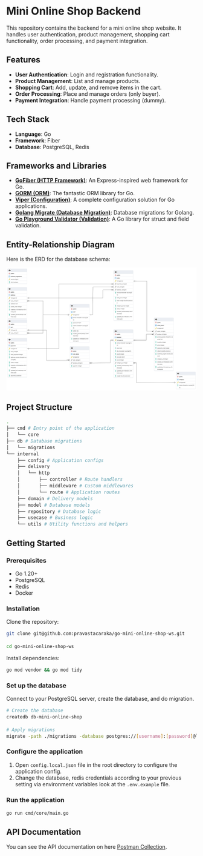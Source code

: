 # Mini Online Shop Backend

This repository contains the backend for a mini online shop website. It handles user authentication, product management, shopping cart functionality, order processing, and payment integration.

## Features

- **User Authentication**: Login and registration functionality.
- **Product Management**: List and manage products.
- **Shopping Cart**: Add, update, and remove items in the cart.
- **Order Processing**: Place and manage orders (only buyer).
- **Payment Integration**: Handle payment processing (dummy).

## Tech Stack

- **Language**: Go
- **Framework**: Fiber
- **Database**: PostgreSQL, Redis

## Frameworks and Libraries

- **[GoFiber (HTTP Framework)](https://github.com/gofiber/fiber)**: An Express-inspired web framework for Go.
- **[GORM (ORM)](https://github.com/go-gorm/gorm)**: The fantastic ORM library for Go.
- **[Viper (Configuration)](https://github.com/spf13/viper)**: A complete configuration solution for Go applications.
- **[Golang Migrate (Database Migration)](https://github.com/golang-migrate/migrate)**: Database migrations for Golang.
- **[Go Playground Validator (Validation)](https://github.com/go-playground/validator)**: A Go library for struct and field validation.

## Entity-Relationship Diagram

Here is the ERD for the database schema:

![ERD](./docs/erd.png)

## Project Structure

```bash
.
├── cmd # Entry point of the application
│   └── core
├── db # Database migrations
│   └── migrations
└── internal
    ├── config # Application configs
    ├── delivery
    │   └── http
    │       ├── controller # Route handlers
    │       ├── middleware # Custom middlewares
    │       └── route # Application routes
    ├── domain # Delivery models
    ├── model # Database models
    ├── repository # Database logic
    ├── usecase # Business logic
    └── utils # Utility functions and helpers
```

## Getting Started

### Prerequisites

- Go 1.20+
- PostgreSQL
- Redis
- Docker

### Installation

Clone the repository:

```bash
git clone git@github.com:pravastacaraka/go-mini-online-shop-ws.git

cd go-mini-online-shop-ws
```

Install dependencies:

```bash
go mod vendor && go mod tidy
```

### Set up the database

Connect to your PostgreSQL server, create the database, and do migration.

```bash
# Create the database
createdb db-mini-online-shop

# Apply migrations
migrate -path ./migrations -database postgres://[username]:[password]@localhost:5432/db-mini-online-shop?sslmode=disable up
```

### Configure the application

1. Open `config.local.json` file in the root directory to configure the application config.
2. Change the database, redis credentials according to your previous setting via environment variables look at the `.env.example` file.

### Run the application

```bash
go run cmd/core/main.go
```

## API Documentation

You can see the API documentation on here [Postman Collection](https://www.postman.com/avionics-physicist-27879440/workspace/mini-online-shop).
